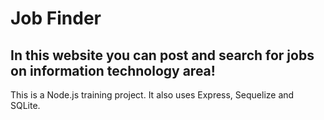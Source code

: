 # Job Finder

## In this website you can post and search for jobs on information technology area!

This is a Node.js training project. It also uses Express, Sequelize and SQLite.